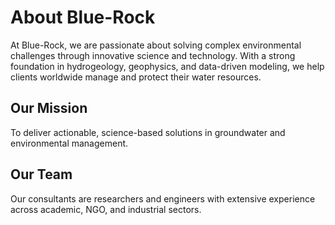 # About Blue-Rock

At Blue-Rock, we are passionate about solving complex environmental challenges through innovative science and technology. With a strong foundation in hydrogeology, geophysics, and data-driven modeling, we help clients worldwide manage and protect their water resources.

## Our Mission
To deliver actionable, science-based solutions in groundwater and environmental management.

## Our Team
Our consultants are researchers and engineers with extensive experience across academic, NGO, and industrial sectors.
